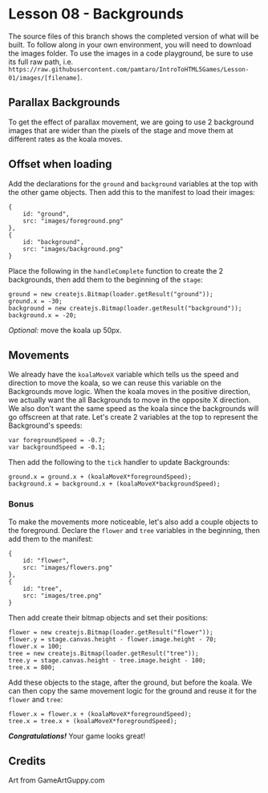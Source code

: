 # Lesson 08 - Backgrounds
The source files of this branch shows the completed version of what will be built. To follow along in your own environment, you will need to download the images folder. To use the images in a code playground, be sure to use its full raw path, i.e. `https://raw.githubusercontent.com/pamtaro/IntroToHTML5Games/Lesson-01/images/[filename]`.

## Parallax Backgrounds
To get the effect of parallax movement, we are going to use 2 background images that are wider than the pixels of the stage and move them at different rates as the koala moves.

## Offset when loading
Add the declarations for the `ground` and `background` variables at the top with the other game objects. Then add this to the manifest to load their images:
```
{
    id: "ground",
    src: "images/foreground.png"
},
{
    id: "background",
    src: "images/background.png"
}
```
Place the following in the `handleComplete` function to create the 2 backgrounds, then add them to the beginning of the `stage`:
```
ground = new createjs.Bitmap(loader.getResult("ground"));  
ground.x = -30;
background = new createjs.Bitmap(loader.getResult("background"));  
background.x = -20;
```
_Optional:_ move the koala up 50px.

## Movements
We already have the `koalaMoveX` variable which tells us the speed and direction to move the koala, so we can reuse this variable on the Backgrounds move logic. When the koala moves in the positive direction, we actually want the all Backgrounds to move in the opposite X direction. We also don't want the same speed as the koala since the backgrounds will go offscreen at that rate. Let's create 2 variables at the top to represent the Background's speeds:
```
var foregroundSpeed = -0.7;
var backgroundSpeed = -0.1;
```
Then add the following to the `tick` handler to update Backgrounds:
```
ground.x = ground.x + (koalaMoveX*foregroundSpeed);
background.x = background.x + (koalaMoveX*backgroundSpeed);
```
### Bonus
To make the movements more noticeable, let's also add a couple objects to the foreground. Declare the `flower` and `tree` variables in the beginning, then add them to the manifest:
```
{
    id: "flower",
    src: "images/flowers.png"
},
{
    id: "tree",
    src: "images/tree.png"
}
```
Then add create their bitmap objects and set their positions:
```
flower = new createjs.Bitmap(loader.getResult("flower"));
flower.y = stage.canvas.height - flower.image.height - 70;
flower.x = 100;
tree = new createjs.Bitmap(loader.getResult("tree"));
tree.y = stage.canvas.height - tree.image.height - 100;
tree.x = 800;
```
Add these objects to the stage, after the ground, but before the koala.
We can then copy the same movement logic for the ground and reuse it for the `flower` and `tree`:
```
flower.x = flower.x + (koalaMoveX*foregroundSpeed);
tree.x = tree.x + (koalaMoveX*foregroundSpeed);
```
_**Congratulations!**_ Your game looks great!
## Credits
Art from GameArtGuppy.com
